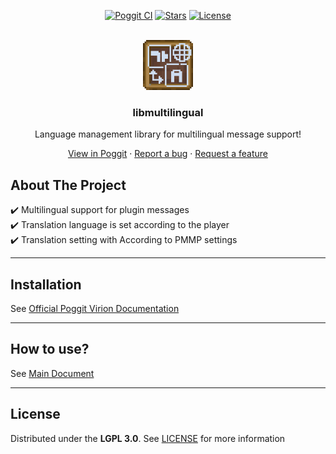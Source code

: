 <!-- PROJECT BADGES -->
<div align="center">

[![Poggit CI][poggit-ci-badge]][poggit-ci-url]
[![Stars][stars-badge]][stars-url]
[![License][license-badge]][license-url]

</div>


<!-- PROJECT LOGO -->
<br />
<div align="center">
  <img src="https://raw.githubusercontent.com/presentkim-pm/libmultilingual/main/assets/icon.png" alt="Logo" width="80" height="80"/>
  <h3>libmultilingual</h3>
  <p align="center">
    Language management library for multilingual message support!

[View in Poggit][poggit-ci-url] · [Report a bug][issues-url] · [Request a feature][issues-url]

  </p>
</div>


<!-- ABOUT THE PROJECT -->

## About The Project

:heavy_check_mark: Multilingual support for plugin messages  
:heavy_check_mark: Translation language is set according to the player  
:heavy_check_mark: Translation setting with According to PMMP settings

-----

## Installation

See [Official Poggit Virion Documentation](https://github.com/poggit/support/blob/master/virion.md)

-----

## How to use?

See [Main Document](https://github.com/presentkim-pm/libmultilingual/blob/main/docs/README.md)

-----

## License

Distributed under the **LGPL 3.0**. See [LICENSE][license-url] for more information


[poggit-ci-badge]: https://poggit.pmmp.io/ci.shield/presentkim-pm/libmultilingual/libmultilingual?style=for-the-badge

[stars-badge]: https://img.shields.io/github/stars/presentkim-pm/libmultilingual.svg?style=for-the-badge

[license-badge]: https://img.shields.io/github/license/presentkim-pm/libmultilingual.svg?style=for-the-badge

[poggit-ci-url]: https://poggit.pmmp.io/ci/presentkim-pm/libmultilingual/libmultilingual

[stars-url]: https://github.com/presentkim-pm/libmultilingual/stargazers

[issues-url]: https://github.com/presentkim-pm/libmultilingual/issues

[license-url]: https://github.com/presentkim-pm/libmultilingual/blob/main/LICENSE

[project-icon]: https://raw.githubusercontent.com/presentkim-pm/libmultilingual/main/assets/icon.png
